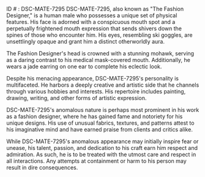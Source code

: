 ID # : DSC-MATE-7295
DSC-MATE-7295, also known as "The Fashion Designer," is a human male who possesses a unique set of physical features. His face is adorned with a conspicuous mouth spot and a perpetually frightened mouth expression that sends shivers down the spines of those who encounter him. His eyes, resembling ski goggles, are unsettlingly opaque and grant him a distinct otherworldly aura.

The Fashion Designer's head is crowned with a stunning mohawk, serving as a daring contrast to his medical mask-covered mouth. Additionally, he wears a jade earring on one ear to complete his eclectic look.

Despite his menacing appearance, DSC-MATE-7295's personality is multifaceted. He harbors a deeply creative and artistic side that he channels through various hobbies and interests. His repertoire includes painting, drawing, writing, and other forms of artistic expression.

DSC-MATE-7295's anomalous nature is perhaps most prominent in his work as a fashion designer, where he has gained fame and notoriety for his unique designs. His use of unusual fabrics, textures, and patterns attest to his imaginative mind and have earned praise from clients and critics alike.

While DSC-MATE-7295's anomalous appearance may initially inspire fear or unease, his talent, passion, and dedication to his craft earn him respect and admiration. As such, he is to be treated with the utmost care and respect in all interactions. Any attempts at containment or harm to his person may result in dire consequences.